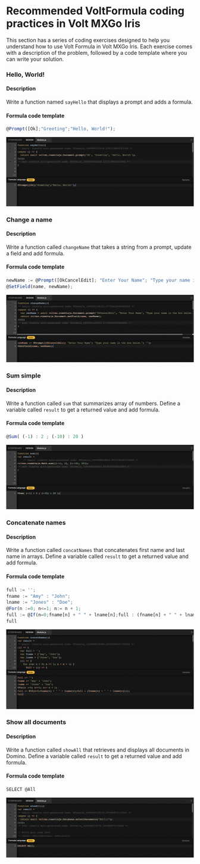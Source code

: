 # Recommended VoltFormula coding practices in Volt MXGo Iris

This section has a series of coding exercises designed to help you understand how to use Volt Formula in Volt MXGo Iris. Each exercise comes with a description of the problem, followed by a code template where you can write your solution.

### Hello, World!
#### Description
Write a function named `sayHello` that displays a prompt and adds a formula.

#### Formula code template

```js
@Prompt([Ok];"Greeting";"Hello, World!");
```
![](../assets/images/vfhelloworld.png)


### Change a name
#### Description
Write a function called `changeName` that takes a string from a prompt, update a field and add formula.
#### Formula code template

```js
newName := @Prompt([OkCancelEdit]; "Enter Your Name"; "Type your name in the box below."; "");
@SetField(name, newName);
```
![](../assets/images/vfchangename.png)


### Sum simple
#### Description
Write a function called `sum` that summarizes array of numbers. Define a variable called `result` to get a returned value and add formula.

#### Formula code template

```js
@Sum( (-1) : 2 ; (-10) : 20 )
```
![](../assets/images/vfsumsimple.png)


### Concatenate names
#### Description
Write a function called `concatNames` that concatenates first name and last name in arrays. Define a variable called `result` to get a returned value and add formula.

#### Formula code template
```js
full := '';
fname := "Amy" : "John";
lname := "Jones" : "Doe";
@For(n :=0; n<=1; n:= n + 1;
full := @If(n=0;fname[n] + " " + lname[n];full : (fname[n] + " " + lname[n])));
full
```
![](../assets/images/vfconcatnames.png)


### Show all documents
#### Description
Write a function called `showAll` that retrieves and displays all documents in Domino. Define a variable called `result` to get a returned value and add formula.

#### Formula code template
```js
SELECT @All
```
![](../assets/images/vfshowall.png)

